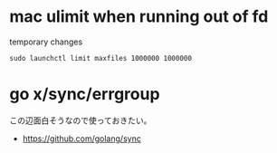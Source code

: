 # mac ulimit when running out of fd

temporary changes

```
sudo launchctl limit maxfiles 1000000 1000000
```

# go x/sync/errgroup

この辺面白そうなので使っておきたい。

- https://github.com/golang/sync
